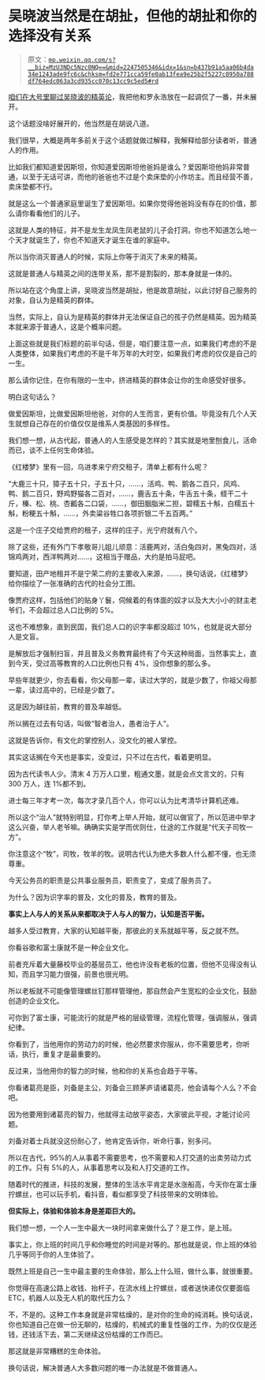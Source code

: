 # 吴晓波当然是在胡扯，但他的胡扯和你的选择没有关系

> 原文：[`mp.weixin.qq.com/s?__biz=MzU3NDc5Nzc0NQ==&mid=2247505346&idx=1&sn=b437b91a5aa06b4da34e1243ade9fc6c&chksm=fd2e771cca59fe0ab13fea9e25b2f5227c8950a788df764edc063a3cd935cc070c13cc9c5ed5#rd`](http://mp.weixin.qq.com/s?__biz=MzU3NDc5Nzc0NQ==&mid=2247505346&idx=1&sn=b437b91a5aa06b4da34e1243ade9fc6c&chksm=fd2e771cca59fe0ab13fea9e25b2f5227c8950a788df764edc063a3cd935cc070c13cc9c5ed5#rd)

[咱们在大号里聊过吴晓波的精英论](https://mp.weixin.qq.com/s?__biz=MzU0MjYwNDU2Mw==&mid=2247499955&idx=2&sn=f68fd0b96a7ad1fa189ca53d00179549&chksm=fb1aaccfcc6d25d9ef6e060e7d615fc516ac6103b6844611cb24d469454e37fa9db1e77501f7&token=181392310&lang=zh_CN&scene=21#wechat_redirect)，我把他和罗永浩放在一起调侃了一番，并未展开。 

这个话题没啥好展开的，他当然是在胡说八道。

我们很早，大概是两年多前关于这个话题就做过解释，我解释给部分读者听，普通人的作用。

比如我们都知道爱因斯坦，你知道爱因斯坦他爸妈是谁么？爱因斯坦他妈非常普通，以至于无话可讲，而他的爸爸也不过是个卖床垫的小作坊主。而且经营不善，卖床垫都不行。

就是这么一个普通家庭里诞生了爱因斯坦。如果你觉得他爸妈没有存在的价值，那么请你看看他们的儿子。 

这就是人类的特征，并不是龙生龙凤生凤老鼠的儿子会打洞，你也不知道怎么地一个天才就诞生了，你也不知道天才诞生在谁的家庭中。 

所以当你消灭普通人的时候，实际上你等于消灭了未来的精英。 

这就是普通人与精英之间的连带关系，那不是割裂的，那本身就是一体的。 

所以站在这个角度上讲，吴晓波当然是胡扯，他是故意胡扯，以此讨好自己服务的对象，自认为是精英的群体。 

当然，实际上，自认为是精英的群体并无法保证自己的孩子仍然是精英。因为精英本就来源于普通人，这是个概率问题。

上面这些就是我们标题的前半句话，但是，咱们要注意一点，如果我们考虑的不是人类整体，如果我们考虑的不是千年万年的大时空，如果我们考虑的仅仅是自己的一生。 

那么请你记住，在你有限的一生中，挤进精英的群体会让你的生命感受好很多。

明白这句话么？ 

做爱因斯坦，比做爱因斯坦他爸，对你的人生而言，更有价值。毕竟没有几个人天生就想自己存在的价值仅仅是维系人类基因的多样性。

我们想一想，从古代起，普通人的人生感受是怎样的？其实就是地里刨食儿，活命而已，谈不上任何生命体验。

《红楼梦》里有一回，乌进孝来宁府交租子，清单上都有什么呢？

“大鹿三十只，獐子五十只，子五十只，......，活鸡、鸭、鹅各二百只，风鸡、鸭、鹅二百只，野鸡野猫各二百对，......，鹿舌五十条，牛舌五十条，蛏干二十斤，榛、松、桃、杏瓤各二口袋，......，御田胭脂米二担，碧糯五十斛，白糯五十斛，粉粳五十斛，......，外卖粱谷牲口各项折银二千五百两。”

这是一个庄子交给贾府的租子，这样的庄子，光宁府就有八个。

除了这些，还有外门下孝敬哥儿姐儿顽意：活鹿两对，活白兔四对，黑兔四对，活锦鸡两对，西洋鸭两对......，这相当于赠品，大约是拍马屁吧。

要知道，田产地租并不是宁荣二府的主要收入来源，......，换句话说，《红楼梦》给你描绘了一张准确的古代的社会分工图。

像贾府这样，包括他们的贴身丫鬟，伺候着的有体面的奴才以及大大小小的财主老爷们，不会超过总人口比例的 5%。 

这也不难想象，直到民国，我们总人口的识字率都没超过 10%，也就是说大部分人是文盲。 

是解放后才强制扫盲，并且普及义务教育最终有了今天这种局面，当然事实上，直到今天，受过高等教育的人口比例也只有 4%，没你想象的那么多。 

早些年就更少，你去看看，你父母那一辈，读过大学的，就是少数了，你祖父母那一辈，读过高中的，已经是少数了。 

这是因为越往前，教育的普及率越低。

所以搁在过去有句话，叫做“智者治人，愚者治于人”。 

这就是告诉你，有文化的掌控别人，没文化的被人掌控。 

其实这话搁在今天也是事实，没变过，只不过在古代，看着更明显。

因为古代读书人少。清末 4 万万人口里，粗通文墨，就是会点文言文的，只有 300 万人，连 1%都不到。 

进士每三年才考一次，每次才录几百个人，你可以认为比考清华计算机还难。 

所以这个“治人”就特别明显，打你考上举人开始，就可以做官了，所以范进中举才这么兴奋，举人老爷嘛。确确实实是学而优则仕，仕途的工作就是“代天子司牧一方”。

你注意这个“牧”，司牧，牧羊的牧。说明古代认为绝大多数人什么都不懂，也无须尊重。

今天公务员的职责是公共事业服务员，职责变了，变成了服务员了。

为什么？因为识字率的普及，文化的普及，教育的普及。

**事实上人与人的关系从来都取决于人与人的智力，认知是否平衡。** 

越多人受过教育，大家的认知越平衡，那彼此的关系就越平等，反之就不然。 

你看谷歌和富士康就不是一种企业文化。 

前者充斥着大量藤校毕业的基层员工，他也许没有老板的位置，但他不见得没有认知，而且学习能力很强，前景也很光明。 

所以老板就不可能像管理螺丝钉那样管理他，那自然会产生宽松的企业文化，鼓励创造的企业文化。

可你到了富士康，可能流行的就是严格的层级管理，流程化管理，强调服从，强调纪律。

你看到了，当他用你的劳动力的时候，他必然要求你服从，你不需要思考，你听话，执行，重复才是最重要的。 

反过来，当他用你的智力的时候，他和你的关系也会趋于平等。

你看诸葛亮是臣，刘备是主公，刘备会三顾茅庐请诸葛亮，他会请每个人么？不会吧。 

因为他要用到诸葛亮的智力，他就得主动放平姿态，大家彼此平视，才能讨论问题。 

刘备对着士兵就没这份耐心了，他肯定告诉你，听命行事，别多问。 

所以在古代，95%的人从事着不需要思考，也不需要和人打交道的出卖劳动力式的工作。只有 5%的人，从事着思考以及和人打交道的工作。

随着时代的推进，科技的发展，整体的生活水平肯定是水涨船高，今天你在富士康拧螺丝，也可以玩手机，看抖音，看似都享受了科技带来的文明体验。

**但实际上，体验和体验本身是差距巨大的。**

我们想一想，一个人一生中最大一块时间拿来做什么了？是工作，是上班。

事实上，你上班的时间几乎和你睡觉的时间是对等的。那也就是说，你上班的体验几乎等同于你的人生体验了。

既然上班是自己一生中最主要的生命体验，那么上什么班，做什么事，就很重要。 

你觉得在高速公路上收钱、抬杆子，在流水线上拧螺丝，或者送快递仅仅要面临 ETC，机器人以及无人机的取代压力么？ 

不，不是的。这种工作本身就是非常枯燥的，是对你的生命的纯消耗。换句话说，你也知道自己在做一份无聊的，枯燥的，机械式的重复性强的工作，为的仅仅是还钱，还钱活下去，第二天继续这份枯燥的工作而已。

那这就是非常糟糕的生命体验。

换句话说，解决普通人大多数问题的唯一办法就是不做普通人。